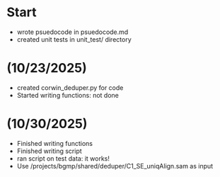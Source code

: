 # Start 

- wrote psuedocode in psuedocode.md
- created unit tests in unit_test/ directory

# (10/23/2025)

- created corwin_deduper.py for code
- Started writing functions: not done

# (10/30/2025)

- Finished writing functions
- Finished writing script
- ran script on test data: it works!
- Use /projects/bgmp/shared/deduper/C1_SE_uniqAlign.sam as input